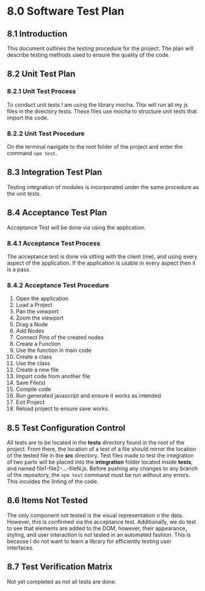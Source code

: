 # 8.0 Software Test Plan

## 8.1 Introduction

This document outlines the testing procedure for the project. The plan will describe testing methods used to ensure the quality of the code.

## 8.2 Unit Test Plan

### 8.2.1 Unit Test Process

To conduct unit tests I am using the library mocha. This will run all my js files in the directory tests. These files use mocha to structure unit tests that import the code.

### 8.2.2 Unit Test Procedure

On the terminal navigate to the root folder of the project and enter the command ```npm test```.

## 8.3 Integration Test Plan

Testing integration of modules is incorporated under the same procedure as the unit tests.

## 8.4 Acceptance Test Plan

Acceptance Test will be done via using the application.

### 8.4.1 Acceptance Test Process

The acceptance test is done via sitting with the client (me), and using every aspect of the application. If the application is usable in every aspect then it is a pass.

### 8.4.2 Acceptance Test Procedure

1. Open the application
2. Load a Project
3. Pan the viewport
4. Zoom the viewport
5. Drag a Node
6. Add Nodes
7. Connect Pins of the created nodes
8. Create a Function
9. Use the function in main code
10. Create a class
11. Use the class
12. Create a new file
13. Import code from another file
14. Save File(s)
15. Compile code
16. Run generated javascript and ensure it works as intended
17. Exit Project
18. Reload project to ensure save works.

## 8.5 Test Configuration Control

All tests are to be located in the **tests** directory found in the root of the project. From there, the location of a test of a file should mirror the location of the tested file in the **src** directory. Test files made to test the integration of two parts will be placed into the **integration** folder located inside **tests**, and named file1-file2-...-fileN.js.  Before pushing any changes to any branch of the repository, the ```npm test``` command must be run without any errors. This inculdes the linting of the code.

## 8.6 Items Not Tested

The only component not tested is the visual representation o the data. However, this is confirmed via the acceptance test. Additionally, we do test to see that elements are added to the DOM, however, their appearance, styling, and user interaction is not tested in an automated fashion. This is because I do not want to learn a library for efficiently testing user interfaces.

## 8.7 Test Verification Matrix

Not yet completed as not all tests are done.
